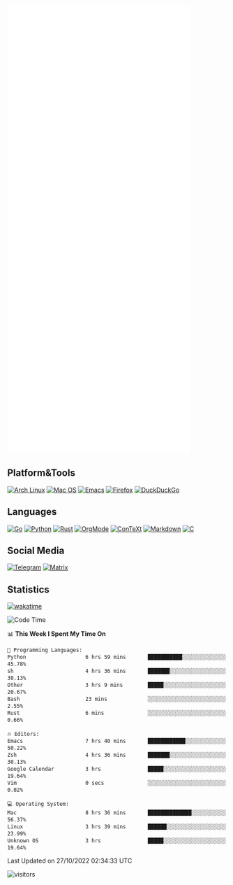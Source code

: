 ![Metrics](https://github.com/SteamedFish/SteamedFish/blob/master/github-metrics.svg)

## Platform&Tools

[![Arch Linux](https://img.shields.io/badge/ArchLinux-1793D1?logo=arch-linux&logoColor=fff&style=flat-square)](https://archlinux.org/)
[![Mac OS](https://img.shields.io/badge/MacOS-000000?style=flat-square&logo=macos&logoColor=F0F0F0)](https://www.apple.com/macos/)
[![Emacs](https://img.shields.io/badge/Emacs-%237F5AB6.svg?&style=flat-square&logo=gnu-emacs&logoColor=white)](https://www.gnu.org/software/emacs/)
[![Firefox](https://img.shields.io/badge/Firefox-FF7139?style=flat-square&logo=Firefox-Browser&logoColor=white)](https://firefox.com/)
[![DuckDuckGo](https://img.shields.io/badge/DuckDuckGo-DE5833?style=flat-square&logo=DuckDuckGo&logoColor=white)](https://duckduckgo.com/)

## Languages

[![Go](https://img.shields.io/badge/Golang-%2300ADD8.svg?style=flat-square&logo=go&logoColor=white)](https://golang.org/)
[![Python](https://img.shields.io/badge/Python-3670A0?style=flat-square&logo=python&logoColor=ffdd54)](https://www.python.org/)
[![Rust](https://img.shields.io/badge/Rust-%23000000.svg?style=flat-square&logo=rust&logoColor=white)](https://www.rust-lang.org/)
[![OrgMode](https://img.shields.io/badge/OrgMode-%23000000.svg?style=flat-square&logo=org&logoColor=white)](https://orgmode.org/)
[![ConTeXt](https://img.shields.io/badge/ConTeXt-%23008080.svg?style=flat-square&logo=latex&logoColor=white)](https://contextgarden.net/)
[![Markdown](https://img.shields.io/badge/MarkDown-%23000000.svg?style=flat-square&logo=markdown&logoColor=white)](https://daringfireball.net/projects/markdown/)
[![C](https://img.shields.io/badge/C-%2300599C.svg?style=flat-square&logo=c&logoColor=white)](https://www.iso.org/standard/74528.html)

## Social Media
[![Telegram](https://img.shields.io/badge/SteamedFish-2CA5E0?style=social&logo=telegram&logoColor=white)](https://t.me/SteamedFish)
[![Matrix](https://img.shields.io/badge/SteamedFish-2CA5E0?style=social&logo=matrix&logoColor=black)](https://matrix.to/#/@i:steamedfish.org)

## Statistics
[![wakatime](https://wakatime.com/badge/user/168280d6-fcf2-4b4f-ad3a-dc4612f35b38.svg)](https://wakatime.com/@168280d6-fcf2-4b4f-ad3a-dc4612f35b38)

<!--START_SECTION:waka-->
![Code Time](http://img.shields.io/badge/Code%20Time-2%2C094%20hrs%2013%20mins-blue)

📊 **This Week I Spent My Time On** 

```text
💬 Programming Languages: 
Python                   6 hrs 59 mins       ███████████░░░░░░░░░░░░░░   45.78% 
sh                       4 hrs 36 mins       ███████░░░░░░░░░░░░░░░░░░   30.13% 
Other                    3 hrs 9 mins        █████░░░░░░░░░░░░░░░░░░░░   20.67% 
Bash                     23 mins             ░░░░░░░░░░░░░░░░░░░░░░░░░   2.55% 
Rust                     6 mins              ░░░░░░░░░░░░░░░░░░░░░░░░░   0.66%

🔥 Editors: 
Emacs                    7 hrs 40 mins       ████████████░░░░░░░░░░░░░   50.22% 
Zsh                      4 hrs 36 mins       ███████░░░░░░░░░░░░░░░░░░   30.13% 
Google Calendar          3 hrs               █████░░░░░░░░░░░░░░░░░░░░   19.64% 
Vim                      0 secs              ░░░░░░░░░░░░░░░░░░░░░░░░░   0.02%

💻 Operating System: 
Mac                      8 hrs 36 mins       ██████████████░░░░░░░░░░░   56.37% 
Linux                    3 hrs 39 mins       ██████░░░░░░░░░░░░░░░░░░░   23.99% 
Unknown OS               3 hrs               █████░░░░░░░░░░░░░░░░░░░░   19.64%

```


 Last Updated on 27/10/2022 02:34:33 UTC
<!--END_SECTION:waka-->

![visitors](https://visitor-badge.laobi.icu/badge?page_id=SteamedFish.SteamedFish)
